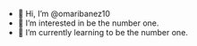 - 👋 Hi, I’m @omaribanez10
- 👀 I’m interested in be the number one.
- 🌱 I’m currently learning to be the number one.

<!---
omaribanez10/omaribanez10 is a ✨ special ✨ repository because its `README.md` (this file) appears on your GitHub profile.
You can click the Preview link to take a look at your changes.
--->
